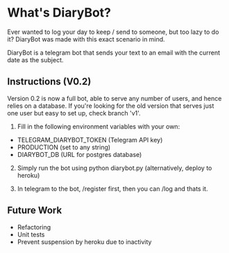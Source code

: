 # What's DiaryBot?

Ever wanted to log your day to keep / send to someone, but too lazy to do it? DiaryBot was made with this exact scenario in mind.

DiaryBot is a telegram bot that sends your text to an email with the current date as the subject.

## Instructions (V0.2)

Version 0.2 is now a full bot, able to serve any number of users, and hence relies on a database. If you're looking for the old version that serves just one user but easy to set up, check branch 'v1'.

1) Fill in the following environment variables with your own:
 - TELEGRAM_DIARYBOT_TOKEN (Telegram API key)
 - PRODUCTION (set to any string)
 - DIARYBOT_DB (URL for postgres database)
 
2) Simply run the bot using python diarybot.py (alternatively, deploy to heroku)

3) In telegram to the bot, /register first, then you can /log <whatever you wanna say here> and thats it.

## Future Work
- Refactoring
- Unit tests
- Prevent suspension by heroku due to inactivity
